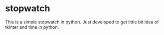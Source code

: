 # stopwatch
This is a simple stopwatch in python. Just developed to get little bit idea of tkinter and time in python. 
 

